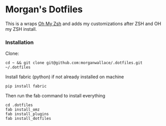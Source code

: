 # Morgan's Dotfiles

This is a wraps [Oh My Zsh](https://github.com/robbyrussell/oh-my-zsh) and adds my customizations after ZSH and OH my ZSH install.

### Installation
Clone:

`cd ~ && git clone git@github.com:morganwallace/.dotfiles.git ~/.dotfiles`

Install fabric (python) if not already installed on machine

`pip install fabric`

Then run the fab command to install everything

```
cd .dotfiles
fab install_omz
fab install_plugins
fab install_dotfiles
```
